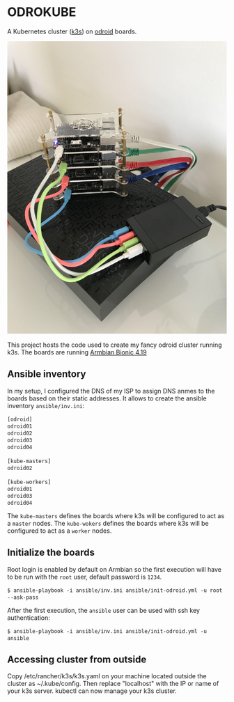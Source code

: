 # ODROKUBE

A Kubernetes cluster ([k3s](https://github.com/rancher/k3s)) on [odroid](https://www.hardkernel.com/shop/odroid-c2/) boards.

![My odrokube](./img/odrokube.jpg)

This project hosts the code used to create my fancy odroid cluster running k3s.
The boards are running [Armbian Bionic 4.19](https://www.armbian.com/odroid-c2/)

## Ansible inventory

In my setup, I configured the DNS of my ISP to assign DNS anmes to the boards based on their static
addresses. It allows to create the ansible inventory `ansible/inv.ini`:

```
[odroid]
odroid01
odroid02
odroid03
odroid04

[kube-masters]
odroid02

[kube-workers]
odroid01
odroid03
odroid04
```

The `kube-masters` defines the boards where k3s will be configured to act as a `master` nodes.
The `kube-wokers` defines the boards where k3s will be configured to act as a `worker` nodes.

## Initialize the boards

Root login is enabled by default on Armbian so the first execution will have to be
run with the `root` user, default password is `1234`.

```
$ ansible-playbook -i ansible/inv.ini ansible/init-odroid.yml -u root --ask-pass
```

After the first execution, the `ansible` user can be used with ssh key authentication:

```
$ ansible-playbook -i ansible/inv.ini ansible/init-odroid.yml -u ansible
```

## Accessing cluster from outside

Copy /etc/rancher/k3s/k3s.yaml on your machine located outside the cluster as ~/.kube/config.
Then replace "localhost" with the IP or name of your k3s server. kubectl can now manage your k3s cluster.
